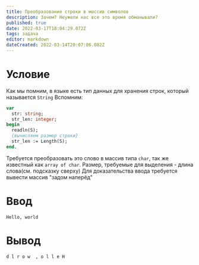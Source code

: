 ```yaml
---
title: Преобразование строки в массив символов
description: Зачем? Неужели нас все это время обманывали?
published: true
date: 2022-03-17T18:04:29.072Z
tags: задача
editor: markdown
dateCreated: 2022-03-14T20:07:06.082Z
---
```


# Условие
Как мы помним, в языке есть тип данных для хранения строк, который называется `String`
Вспомним:
```pascal
var
  str: string;
  str_len: integer;
begin
  readln(S);
  {вычисляем размер строки}
  str_len := Length(S);
end.
```
Требуется преобразовать это слово в массив типа `сhar`, так же известный как `array of char`. Размер, требуемые для выделения - длина слова(см. подсказку сверху) 
Для доказательства ввода требуется вывести массив "задом наперёд"

# Ввод
```
Hello, world
```

# Вывод
```
d l r o w  , o l l e H
```